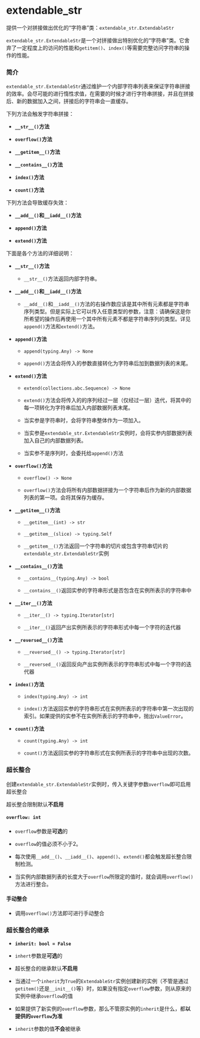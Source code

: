 # extendable_str

提供一个对拼接做出优化的“字符串”类：`extendable_str.ExtendableStr`

`extendable_str.ExtendableStr`是一个对拼接做出特别优化的“字符串”类。它舍弃了一定程度上的访问的性能和`getitem()`、`index()`等需要完整访问字符串的操作的性能。



### 简介

`extendable_str.ExtendableStr`通过维护一个内部字符串列表来保证字符串拼接的效率。会尽可能的进行惰性求值，在需要的时候才进行字符串拼接，并且在拼接后、新的数据加入之间，拼接后的字符串会一直缓存。



下列方法会触发字符串拼接：

* __`__str__()`方法__

* __`overflow()`方法__

* __`__getitem__()`方法__

* __`__contains__()`方法__

* __`index()`方法__

* __`count()`方法__



下列方法会导致缓存失效：

* __`__add__()`和`__iadd__()`方法__

* __`append()`方法__

* __`extend()`方法__



下面是各个方法的详细说明：

* __`__str__()`方法__

    - `__str__()`方法返回内部字符串。

* __`__add__()`__和__`__iadd__()`方法__

    - `__add__()`和`__iadd__()`方法的右操作数应该是其中所有元素都是字符串序列类型。但是实际上它可以传入任意类型的参数，注意：请确保这是你所希望的操作后再使用一个其中所有元素不都是字符串序列的类型。详见`append()`方法和`extend()`方法。

* __`append()`方法__

    - `append(typing.Any) -> None`

    - `append()`方法会将传入的参数直接转化为字符串后加到数据列表的末尾。

* __`extend()`方法__

    - `extend(collections.abc.Sequence) -> None`

    - `extend()`方法会将传入的的序列经过一层（仅经过一层）迭代，将其中的每一项转化为字符串后加入内部数据列表末尾。

    - 当实参是字符串时，会将字符串整体作为一项加入。

    - 当实参是`extendable_str.ExtendableStr`实例时，会将实参内部数据列表加入自己的内部数据列表。

    - 当实参不是序列时，会委托给`append()`方法

* __`overflow()`方法__

    - `overflow() -> None`

    - `overflow()`方法会将所有内部数据拼接为一个字符串后作为新的内部数据列表的第一项。会将其保存为缓存。

* __`__getitem__()`方法__

    - `__getitem__(int) -> str`

    - `__getitem__(slice) -> typing.Self`

    - `__getitem__()`方法返回一个字符串的切片或包含字符串切片的`extendable_str.ExtendableStr`实例

* __`__contains__()`方法__

    - `__contains__(typing.Any) -> bool`

    - `__contains__()`返回实参的字符串形式是否包含在实例所表示的字符串中

* __`__iter__()`方法__

    - `__iter__() -> typing.Iterator[str]`

    - `__iter__()`返回产出实例所表示的字符串形式中每一个字符的迭代器

* __`__reversed__()`方法__

    - `__reversed__() -> typing.Iterator[str]`

    - `__reversed__()`返回反向产出实例所表示的字符串形式中每一个字符的迭代器

* __`index()`方法__

    - `index(typing.Any) -> int`

    - `index()`方法返回实参的字符串形式在实例所表示的字符串中第一次出现的索引。如果提供的实参不在实例所表示的字符串中，抛出`ValueError`。

* __`count()`方法__

    - `count(typing.Any) -> int`

    - `count()`方法返回实参的字符串形式在实例所表示的字符串中出现的次数。



### 超长整合

创建`extendable_str.ExtendableStr`实例时，传入关键字参数`overflow`即可启用超长整合

超长整合限制默认**不启用**



#### `overflow: int`

* `overflow`参数是**可选**的

* `overflow`的值必须不小于2。

* 每次使用`__add__()`、`__iadd__()`、`append()`、`extend()`都会触发超长整合限制检测。

* 当实例内部数据列表的长度大于`overflow`所限定的值时，就会调用`overflow()`方法进行整合。



#### 手动整合

* 调用`overflow()`方法即可进行手动整合

### 超长整合的继承

- **`inherit: bool = False`**

- `inhert`参数是**可选**的

- 超长整合的继承默认**不启用**

- 当通过一个`inherit`为`True`的`ExtendableStr`实例创建新的实例（不管是通过`getitem()`还是`__init__()`等）时，如果没有指定`overflow`参数，则从原来的实例中继承`overflow`的值

- 如果提供了新实例的`overflow`参数，那么不管原实例的`inherit`是什么，都**以提供的`overflow`为准**

- `inherit`参数的值**不会**被继承

